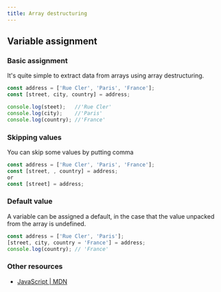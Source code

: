 ```yaml
---
title: Array destructuring
---
```

## Variable assignment


### Basic assignment

It's quite simple to extract data from arrays using array destructuring.

```javascript
const address = ['Rue Cler', 'Paris', 'France'];
const [street, city, country] = address;

console.log(steet);   //'Rue Cler'
console.log(city);    //'Paris'
console.log(country); //'France'

```

### Skipping values 

You can skip some values by putting comma

```javascript
const address = ['Rue Cler', 'Paris', 'France'];
const [street, , country] = address;
or
const [street] = address;
```

### Default value

A variable can be assigned a default, in the case that the value unpacked from the array is undefined.

```javascript
const address = ['Rue Cler', 'Paris'];
[street, city, country = 'France'] = address;
console.log(country); // 'France'
```

### Other resources

- <a href='https://developer.mozilla.org/en-US/docs/Web/JavaScript/Reference/Operators/Destructuring_assignment#Array_destructuring' target='_blank' rel='nofollow'>JavaScript | MDN</a>
